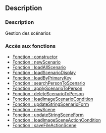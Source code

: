﻿<!-- Type your summary here -->
## Description

### Description
Gestion des scénarios

### Accès aux fonctions
* [Fonction : constructor](#fonction--constructor)
* [Fonction : newScenario](#fonction--newScenario)
* [Fonction : loadAllScenario](#fonction--loadAllScenario)
* [Fonction : loadScenarioDisplay](#fonction--loadScenarioDisplay)
* [Fonction : loadByPrimaryKey](#fonction--loadByPrimaryKey)
* [Fonction : searchPersonToScenario](#fonction--searchPersonToScenario)
* [Fonction : applyScenarioToPerson](#fonction--applyScenarioToPerson)
* [Fonction : deleteScenarioToPerson](#fonction--deleteScenarioToPerson)
* [Fonction : loadImageScenarioCondition](#fonction--loadImageScenarioCondition)
* [Fonction : updateStringScenarioForm](#fonction--updateStringScenarioForm)
* [Fonction : newScene](#fonction--newScene)
* [Fonction : updateStringSceneForm](#fonction--updateStringSceneForm)
* [Fonction : loadImageSceneActionCondition](#fonction--loadImageSceneActionCondition)
* [Fonction : saveFileActionScene](#fonction--saveFileActionScene)